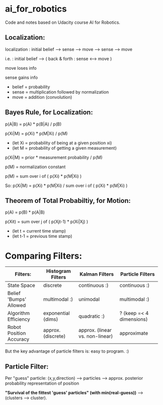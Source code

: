 # ai_for_robotics
Code and notes based on Udacity course AI for Robotics.

## Localization:
localization : initial belief --> sense --> move --> sense --> move

i.e. : initial belief --> ( back & forth : sense <--> move )

move loses info

sense gains info

* belief = probability
* sense = multiplication followed by normalization
* move = addition (convolution)

## Bayes Rule, for Localization:
p(A|B) = p(A) * p(B|A) / p(B)

p(Xi|M) = p(Xi) * p(M|Xi) / p(M)
* (let Xi = probability of being at a given position xi)
* (let M = probability of getting a given measurement)

p(Xi|M) = prior * measurement probability / p(M)

p(M) = normalization constant

p(M) = sum over i of ( p(Xi) * p(M|Xi) )

So: p(Xi|M) = p(Xi) * p(M|Xi) / sum over i of ( p(Xi) * p(M|Xi) )

## Theorem of Total Probabiltiy, for Motion:
p(A) = p(B) * p(A|B)

p(Xit) = sum over j of ( p(Xjt-1) * p(Xi|Xj) )
* (let t = current time stamp)
* (let t-1 = previous time stamp)

# Comparing Filters:

Filters:                 | Histogram Filters  | Kalman Filters                  | Particle Filters
------------------------ | ------------------ | ------------------------------- | ---
State Space              | discrete           | continuous :)                   | continuous :)
Belief 'Bumps' Allowed   | multimodal :)      | unimodal                        | multimodal :)
Algorithm Efficiency     | exponential (dims) | quadratic :)                    | ? (keep =< 4 dimensions)
Robot Position Accuracy  | approx. (discrete) | approx. (linear vs. non-linear) | approximate

But the key advantage of particle filters is: easy to program. :)

## Particle Filter:

Per "guess" particle: (x,y,direction) --> particles --> approx. posterior probability representation of position

**"Survival of the fittest 'guess' particles" (with min(real-guess))** --> (clusters --> cluster).
